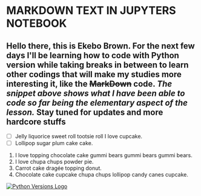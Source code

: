 # MARKDOWN TEXT IN JUPYTERS NOTEBOOK

## Hello there, this is Ekebo Brown. For the next few days I'll be learning how to code with **Python** version while taking breaks in between to learn other codings that will make my studies more interesting it, like the ~~MarkDown~~ code. _The snippet above shows what I have been able to code so far being the elementary aspect of the lesson._ Stay tuned for updates and more  hardcore stuffs

- [ ] Jelly liquorice sweet roll tootsie roll I love cupcake.
- [ ] Lollipop sugar plum cake cake.

1. I love topping chocolate cake gummi bears gummi bears gummi bears.
1. I love chupa chups powder pie.
1. Carrot cake dragée topping donut.  
1. Chocolate cake cupcake chupa chups lollipop candy canes cupcake.

[![Python Versions Logo](https://i7.pngguru.com/preview/481/959/714/django-python-computer-programming-programming-language-computer-software-python-logo-download.jpg)](https://www.python.com "Python Website")
